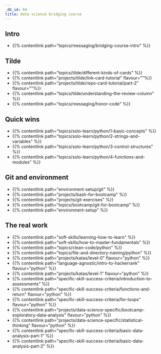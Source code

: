 ```yaml
---
_db_id: 64
title: Data science bridging course
---
```


## Intro

- {{% contentlink path="topics/messaging/bridging-course-intro" %}}

## Tilde

- {{% contentlink path="topics/tilde/different-kinds-of-cards" %}}
- {{% contentlink path="projects/tilde/link-card-tutorial" flavour=""%}}
- {{% contentlink path="projects/tilde/repo-card-tutorial/part-2" flavour=""%}}
- {{% contentlink path="topics/tilde/understanding-the-review-column" %}}
- {{% contentlink path="topics/messaging/honor-code" %}}

## Quick wins

- {{% contentlink path="topics/solo-learn/python/1-basic-concepts" %}}
- {{% contentlink path="topics/solo-learn/python/2-strings-and-variables" %}}
- {{% contentlink path="topics/solo-learn/python/3-control-structures" %}}
- {{% contentlink path="topics/solo-learn/python/4-functions-and-modules" %}}

## Git and environment

- {{% contentlink path="environment-setup/git" %}}
- {{% contentlink path="projects/bash-for-bootcamp" %}}
- {{% contentlink path="projects/git-exercises" %}}
- {{% contentlink path="topics/bootcamp/git-for-bootcamp" %}}
- {{% contentlink path="environment-setup" %}}
## The real work

- {{% contentlink path="soft-skills/learning-how-to-learn" %}}
- {{% contentlink path="soft-skills/how-to-master-fundamentals" %}}
- {{% contentlink path="topics/clean-code/python" %}}
- {{% contentlink path="topics/file-and-directory-naming/python" %}}
- {{% contentlink path="projects/katas/level-0" flavour="python" %}}
- {{% contentlink path="language-agnostic/intro-to-hackerrank" flavour="python" %}}
- {{% contentlink path="projects/katas/level-1" flavour="python" %}}
- {{% contentlink path="specific-skill-success-criteria/introduction-to-assessments" %}}
- {{% contentlink path="specific-skill-success-criteria/functions-and-return" flavour="python" %}}
- {{% contentlink path="specific-skill-success-criteria/for-loops" flavour="python" %}}
- {{% contentlink path="projects/data-science-specific/bootcamp-exploratory-data-analysis" flavour="python" %}}
- {{% contentlink path="projects/data-science-specific/statistical-thinking" flavour="python" %}}
- {{% contentlink path="specific-skill-success-criteria/basic-data-analysis-part-1" %}}
- {{% contentlink path="specific-skill-success-criteria/basic-data-analysis-part-2" %}}
